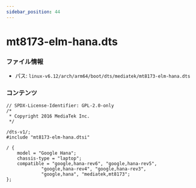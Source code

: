 ```yaml
---
sidebar_position: 44
---
```

# mt8173-elm-hana.dts

### ファイル情報

- パス: `linux-v6.12/arch/arm64/boot/dts/mediatek/mt8173-elm-hana.dts`

### コンテンツ

```dts
// SPDX-License-Identifier: GPL-2.0-only
/*
 * Copyright 2016 MediaTek Inc.
 */

/dts-v1/;
#include "mt8173-elm-hana.dtsi"

/ {
	model = "Google Hana";
	chassis-type = "laptop";
	compatible = "google,hana-rev6", "google,hana-rev5",
		     "google,hana-rev4", "google,hana-rev3",
		     "google,hana", "mediatek,mt8173";
};

```

